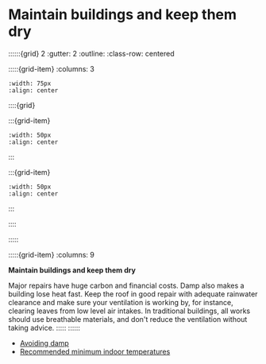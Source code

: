 # Maintain buildings and keep them dry
 
::::::{grid} 2
:gutter: 2
:outline: 
:class-row: centered

:::::{grid-item}
:columns: 3
```{image} /images/card-game/step-icons/step_1.svg
:width: 75px
:align: center
```


::::{grid}

:::{grid-item}

```{image} /images/card-game/carbon-icons/carbon_5.svg
:width: 50px
:align: center
```
:::

:::{grid-item}
```{image} /images/card-game/cost-icons/cost_3.svg
:width: 50px
:align: center
```
:::

::::

:::::

:::::{grid-item}
:columns: 9

**Maintain buildings and keep them dry**

Major repairs have huge carbon and financial costs.  Damp also makes a building lose heat fast.  Keep the roof in good repair with adequate rainwater clearance and make sure your ventilation is working by, for instance, clearing leaves from low level air intakes. In traditional buildings, all works should use breathable materials, and don't reduce the ventilation without taking advice. 
:::::
::::::

- [Avoiding damp](avoiding-damp)
- [Recommended minimum indoor temperatures](heating-for-building)